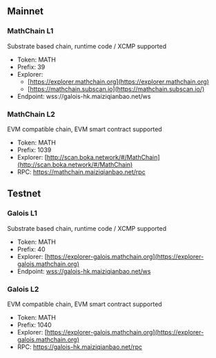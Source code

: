 ## Mainnet

### MathChain L1

Substrate based chain, runtime code / XCMP supported

- Token: MATH
- Prefix: 39
- Explorer:
    - [https://explorer.mathchain.org](https://explorer.mathchain.org)
    - [https://mathchain.subscan.io](https://mathchain.subscan.io/)
- Endpoint: wss://galois-hk.maiziqianbao.net/ws

### MathChain L2

EVM compatible chain, EVM smart contract supported

- Token: MATH
- Prefix: 1039
- Explorer: [http://scan.boka.network/#/MathChain](http://scan.boka.network/#/MathChain)
- RPC: https://mathchain.maiziqianbao.net/rpc

## Testnet

### Galois L1

Substrate based chain, runtime code / XCMP supported

- Token: MATH
- Prefix: 40
- Explorer: [https://explorer-galois.mathchain.org](https://explorer-galois.mathchain.org)
- Endpoint: [wss://galois-hk.maiziqianbao.net/ws](wss://galois-hk.maiziqianbao.net/ws)

### Galois L2

EVM compatible chain, EVM smart contract supported

- Token: MATH
- Prefix: 1040
- Explorer: [https://explorer-galois.mathchain.org](https://explorer-galois.mathchain.org)
- RPC: https://galois-hk.maiziqianbao.net/rpc
